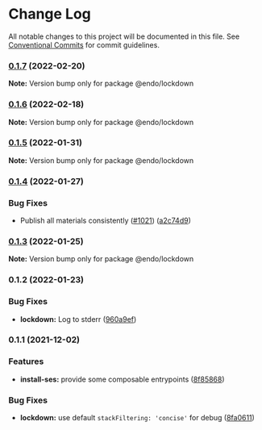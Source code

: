 # Change Log

All notable changes to this project will be documented in this file.
See [Conventional Commits](https://conventionalcommits.org) for commit guidelines.

### [0.1.7](https://github.com/endojs/endo/compare/@endo/lockdown@0.1.6...@endo/lockdown@0.1.7) (2022-02-20)

**Note:** Version bump only for package @endo/lockdown





### [0.1.6](https://github.com/endojs/endo/compare/@endo/lockdown@0.1.5...@endo/lockdown@0.1.6) (2022-02-18)

**Note:** Version bump only for package @endo/lockdown





### [0.1.5](https://github.com/endojs/endo/compare/@endo/lockdown@0.1.4...@endo/lockdown@0.1.5) (2022-01-31)

**Note:** Version bump only for package @endo/lockdown





### [0.1.4](https://github.com/endojs/endo/compare/@endo/lockdown@0.1.3...@endo/lockdown@0.1.4) (2022-01-27)


### Bug Fixes

* Publish all materials consistently ([#1021](https://github.com/endojs/endo/issues/1021)) ([a2c74d9](https://github.com/endojs/endo/commit/a2c74d9de68a325761d62e1b2187a117ef884571))



### [0.1.3](https://github.com/endojs/endo/compare/@endo/lockdown@0.1.2...@endo/lockdown@0.1.3) (2022-01-25)

**Note:** Version bump only for package @endo/lockdown





### 0.1.2 (2022-01-23)


### Bug Fixes

* **lockdown:** Log to stderr ([960a9ef](https://github.com/endojs/endo/commit/960a9ef79e8e36dd564d01016441119156f2ad08))



### 0.1.1 (2021-12-02)


### Features

* **install-ses:** provide some composable entrypoints ([8f85868](https://github.com/Agoric/agoric-sdk/commit/8f8586872febaa12857d0833bd19d71dc9aa8134))


### Bug Fixes

* **lockdown:** use default `stackFiltering: 'concise'` for debug ([8fa0611](https://github.com/Agoric/agoric-sdk/commit/8fa0611b474d2770fbbae6d0831c47d97fe68c0b))
